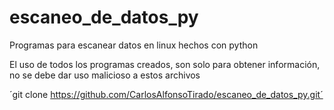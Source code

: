 # escaneo_de_datos_py
Programas para escanear datos en linux hechos con python

El uso de todos los programas creados, son solo para obtener información, no se debe dar uso malicioso a estos archivos

´git clone https://github.com/CarlosAlfonsoTirado/escaneo_de_datos_py.git´
